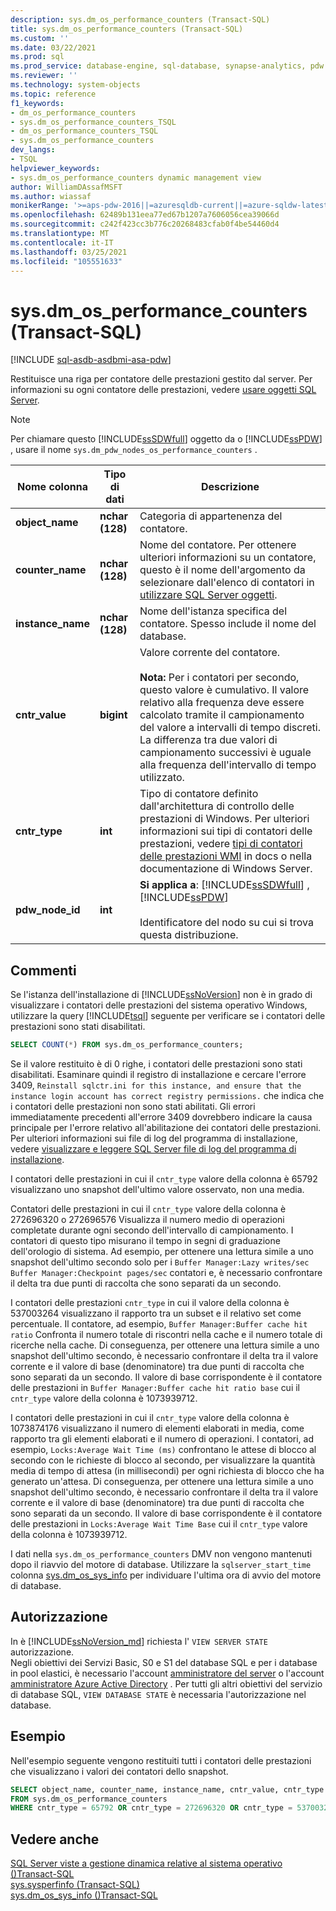 ```yaml
---
description: sys.dm_os_performance_counters (Transact-SQL)
title: sys.dm_os_performance_counters (Transact-SQL)
ms.custom: ''
ms.date: 03/22/2021
ms.prod: sql
ms.prod_service: database-engine, sql-database, synapse-analytics, pdw
ms.reviewer: ''
ms.technology: system-objects
ms.topic: reference
f1_keywords:
- dm_os_performance_counters
- sys.dm_os_performance_counters_TSQL
- dm_os_performance_counters_TSQL
- sys.dm_os_performance_counters
dev_langs:
- TSQL
helpviewer_keywords:
- sys.dm_os_performance_counters dynamic management view
author: WilliamDAssafMSFT
ms.author: wiassaf
monikerRange: '>=aps-pdw-2016||=azuresqldb-current||=azure-sqldw-latest||>=sql-server-2016||>=sql-server-linux-2017||=azuresqldb-mi-current'
ms.openlocfilehash: 62489b131eea77ed67b1207a7606056cea39066d
ms.sourcegitcommit: c242f423cc3b776c20268483cfab0f4be54460d4
ms.translationtype: MT
ms.contentlocale: it-IT
ms.lasthandoff: 03/25/2021
ms.locfileid: "105551633"
---
```

# <a name="sysdm_os_performance_counters-transact-sql"></a>sys.dm_os_performance_counters (Transact-SQL)
[!INCLUDE [sql-asdb-asdbmi-asa-pdw](../../includes/applies-to-version/sql-asdb-asdbmi-asa-pdw.md)]

  Restituisce una riga per contatore delle prestazioni gestito dal server. Per informazioni su ogni contatore delle prestazioni, vedere [usare oggetti SQL Server](../../relational-databases/performance-monitor/use-sql-server-objects.md).  
  
> [!NOTE]  
>  Per chiamare questo [!INCLUDE[ssSDWfull](../../includes/sssdwfull-md.md)] oggetto da o [!INCLUDE[ssPDW](../../includes/sspdw-md.md)] , usare il nome `sys.dm_pdw_nodes_os_performance_counters` .  
  
|Nome colonna|Tipo di dati|Descrizione|  
|-----------------|---------------|-----------------|  
|**object_name**|**nchar (128)**|Categoria di appartenenza del contatore.|  
|**counter_name**|**nchar (128)**|Nome del contatore. Per ottenere ulteriori informazioni su un contatore, questo è il nome dell'argomento da selezionare dall'elenco di contatori in [utilizzare SQL Server oggetti](../../relational-databases/performance-monitor/use-sql-server-objects.md). |  
|**instance_name**|**nchar (128)**|Nome dell'istanza specifica del contatore. Spesso include il nome del database.|  
|**cntr_value**|**bigint**|Valore corrente del contatore.<br /><br /> **Nota:** Per i contatori per secondo, questo valore è cumulativo. Il valore relativo alla frequenza deve essere calcolato tramite il campionamento del valore a intervalli di tempo discreti. La differenza tra due valori di campionamento successivi è uguale alla frequenza dell'intervallo di tempo utilizzato.|  
|**cntr_type**|**int**|Tipo di contatore definito dall'architettura di controllo delle prestazioni di Windows. Per ulteriori informazioni sui tipi di contatori delle prestazioni, vedere [tipi di contatori delle prestazioni WMI](/windows/desktop/WmiSdk/wmi-performance-counter-types) in docs o nella documentazione di Windows Server.|  
|**pdw_node_id**|**int**|**Si applica a**: [!INCLUDE[ssSDWfull](../../includes/sssdwfull-md.md)] , [!INCLUDE[ssPDW](../../includes/sspdw-md.md)]<br /><br /> Identificatore del nodo su cui si trova questa distribuzione.|  
  
## <a name="remarks"></a>Commenti  
 Se l'istanza dell'installazione di [!INCLUDE[ssNoVersion](../../includes/ssnoversion-md.md)] non è in grado di visualizzare i contatori delle prestazioni del sistema operativo Windows, utilizzare la query [!INCLUDE[tsql](../../includes/tsql-md.md)] seguente per verificare se i contatori delle prestazioni sono stati disabilitati.  
  
```sql  
SELECT COUNT(*) FROM sys.dm_os_performance_counters;  
```  
  
Se il valore restituito è di 0 righe, i contatori delle prestazioni sono stati disabilitati. Esaminare quindi il registro di installazione e cercare l'errore 3409, `Reinstall sqlctr.ini for this instance, and ensure that the instance login account has correct registry permissions.` che indica che i contatori delle prestazioni non sono stati abilitati. Gli errori immediatamente precedenti all'errore 3409 dovrebbero indicare la causa principale per l'errore relativo all'abilitazione dei contatori delle prestazioni. Per ulteriori informazioni sui file di log del programma di installazione, vedere [visualizzare e leggere SQL Server file di log del programma di installazione](../../database-engine/install-windows/view-and-read-sql-server-setup-log-files.md).  

I contatori delle prestazioni in cui il `cntr_type` valore della colonna è 65792 visualizzano uno snapshot dell'ultimo valore osservato, non una media. 

Contatori delle prestazioni in cui il `cntr_type` valore della colonna è 272696320 o 272696576 Visualizza il numero medio di operazioni completate durante ogni secondo dell'intervallo di campionamento. I contatori di questo tipo misurano il tempo in segni di graduazione dell'orologio di sistema. Ad esempio, per ottenere una lettura simile a uno snapshot dell'ultimo secondo solo per i `Buffer Manager:Lazy writes/sec` `Buffer Manager:Checkpoint pages/sec` contatori e, è necessario confrontare il delta tra due punti di raccolta che sono separati da un secondo.    

I contatori delle prestazioni `cntr_type` in cui il valore della colonna è 537003264 visualizzano il rapporto tra un subset e il relativo set come percentuale. Il contatore, ad esempio, `Buffer Manager:Buffer cache hit ratio` Confronta il numero totale di riscontri nella cache e il numero totale di ricerche nella cache. Di conseguenza, per ottenere una lettura simile a uno snapshot dell'ultimo secondo, è necessario confrontare il delta tra il valore corrente e il valore di base (denominatore) tra due punti di raccolta che sono separati da un secondo. Il valore di base corrispondente è il contatore delle prestazioni in `Buffer Manager:Buffer cache hit ratio base` cui il `cntr_type` valore della colonna è 1073939712.

I contatori delle prestazioni in cui il `cntr_type` valore della colonna è 1073874176 visualizzano il numero di elementi elaborati in media, come rapporto tra gli elementi elaborati e il numero di operazioni. I contatori, ad esempio, `Locks:Average Wait Time (ms)` confrontano le attese di blocco al secondo con le richieste di blocco al secondo, per visualizzare la quantità media di tempo di attesa (in millisecondi) per ogni richiesta di blocco che ha generato un'attesa. Di conseguenza, per ottenere una lettura simile a uno snapshot dell'ultimo secondo, è necessario confrontare il delta tra il valore corrente e il valore di base (denominatore) tra due punti di raccolta che sono separati da un secondo. Il valore di base corrispondente è il contatore delle prestazioni in `Locks:Average Wait Time Base` cui il `cntr_type` valore della colonna è 1073939712.

I dati nella `sys.dm_os_performance_counters` DMV non vengono mantenuti dopo il riavvio del motore di database. Utilizzare la `sqlserver_start_time` colonna [sys.dm_os_sys_info](sys-dm-os-sys-info-transact-sql.md) per individuare l'ultima ora di avvio del motore di database.   

## <a name="permission"></a>Autorizzazione

In è [!INCLUDE[ssNoVersion_md](../../includes/ssnoversion-md.md)] richiesta l' `VIEW SERVER STATE` autorizzazione.   
Negli obiettivi dei Servizi Basic, S0 e S1 del database SQL e per i database in pool elastici, è necessario l'account [amministratore del server](/azure/azure-sql/database/logins-create-manage#existing-logins-and-user-accounts-after-creating-a-new-database) o l'account [amministratore Azure Active Directory](/azure/azure-sql/database/authentication-aad-overview#administrator-structure) . Per tutti gli altri obiettivi del servizio di database SQL, `VIEW DATABASE STATE` è necessaria l'autorizzazione nel database.   
 
## <a name="examples"></a>Esempio  
 Nell'esempio seguente vengono restituiti tutti i contatori delle prestazioni che visualizzano i valori dei contatori dello snapshot.  
  
```sql  
SELECT object_name, counter_name, instance_name, cntr_value, cntr_type  
FROM sys.dm_os_performance_counters
WHERE cntr_type = 65792 OR cntr_type = 272696320 OR cntr_type = 537003264;  
```  
  
## <a name="see-also"></a>Vedere anche  
  [SQL Server viste a gestione dinamica relative al sistema operativo &#40;&#41;Transact-SQL ](../../relational-databases/system-dynamic-management-views/sql-server-operating-system-related-dynamic-management-views-transact-sql.md)   
 [sys.sysperfinfo &#40;Transact-SQL&#41;](../../relational-databases/system-compatibility-views/sys-sysperfinfo-transact-sql.md)  
 [sys.dm_os_sys_info &#40;&#41;Transact-SQL ](sys-dm-os-sys-info-transact-sql.md)
